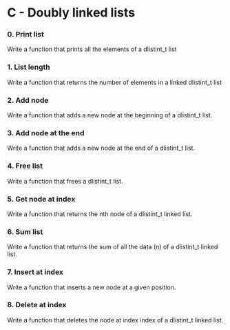 # C - Doubly linked lists

### 0. Print list

 Write a function that prints all the elements of a dlistint_t list

### 1. List length

 Write a function that returns the number of elements in a linked dlistint_t list

### 2. Add node

 Write a function that adds a new node at the beginning of a dlistint_t list.

### 3. Add node at the end

 Write a function that adds a new node at the end of a dlistint_t list.

### 4. Free list

 Write a function that frees a dlistint_t list.

### 5. Get node at index

 Write a function that returns the nth node of a dlistint_t linked list.

### 6. Sum list

 Write a function that returns the sum of all the data (n) of a dlistint_t linked list.

### 7. Insert at index

 Write a function that inserts a new node at a given position.

### 8. Delete at index

 Write a function that deletes the node at index index of a dlistint_t linked list.
